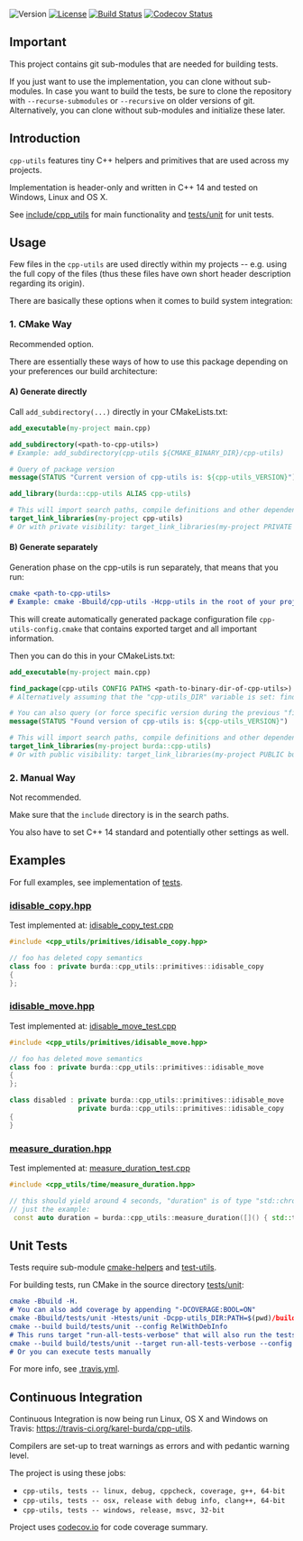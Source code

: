 ![Version](https://img.shields.io/badge/version-1.0.6-blue.svg)
[![License](https://img.shields.io/badge/license-MIT_License-blue.svg?style=flat)](LICENSE)
[![Build Status](https://travis-ci.org/karel-burda/cpp-utils.svg?branch=master)](https://travis-ci.org/karel-burda/cpp-utils)
[![Codecov Status](https://codecov.io/gh/karel-burda/cpp-utils/branch/master/graph/badge.svg)](https://codecov.io/gh/karel-burda/cpp-utils/branch/master)

## Important
This project contains git sub-modules that are needed for building tests.

If you just want to use the implementation, you can clone without sub-modules. In case you want to build the tests, be sure to clone the repository
with `--recurse-submodules` or `--recursive` on older versions of git. Alternatively, you can clone without sub-modules and initialize these later.

## Introduction
`cpp-utils` features tiny C++ helpers and primitives that are used across my projects.

Implementation is header-only and written in C++ 14 and tested on Windows, Linux and OS X.

See [include/cpp_utils](include/cpp_utils) for main functionality and [tests/unit](tests/unit) for unit tests.

## Usage
Few files in the `cpp-utils` are used directly within my projects -- e.g. using the full copy of the files (thus these files have own short header description regarding its origin).

There are basically these options when it comes to build system integration:

### 1. CMake Way
Recommended option.

There are essentially these ways of how to use this package depending on your preferences our build architecture:

#### A) Generate directly

Call `add_subdirectory(...)` directly in your CMakeLists.txt:

```cmake
add_executable(my-project main.cpp)

add_subdirectory(<path-to-cpp-utils>)
# Example: add_subdirectory(cpp-utils ${CMAKE_BINARY_DIR}/cpp-utils)

# Query of package version
message(STATUS "Current version of cpp-utils is: ${cpp-utils_VERSION}")

add_library(burda::cpp-utils ALIAS cpp-utils)

# This will import search paths, compile definitions and other dependencies of the cpp-utils as well
target_link_libraries(my-project cpp-utils)
# Or with private visibility: target_link_libraries(my-project PRIVATE cpp-utils)
```

#### B) Generate separately

Generation phase on the cpp-utils is run separately, that means that you run:
```cmake
cmake <path-to-cpp-utils>
# Example: cmake -Bbuild/cpp-utils -Hcpp-utils in the root of your project 
```

This will create automatically generated package configuration file `cpp-utils-config.cmake` that contains exported target and all important information.

Then you can do this in your CMakeLists.txt:

```cmake
add_executable(my-project main.cpp)

find_package(cpp-utils CONFIG PATHS <path-to-binary-dir-of-cpp-utils>)
# Alternatively assuming that the "cpp-utils_DIR" variable is set: find_package(cpp-utils CONFIG)

# You can also query (or force specific version during the previous "find_package()" call)
message(STATUS "Found version of cpp-utils is: ${cpp-utils_VERSION}")

# This will import search paths, compile definitions and other dependencies of the cpp-utils as well
target_link_libraries(my-project burda::cpp-utils)
# Or with public visibility: target_link_libraries(my-project PUBLIC burda::cpp-utils)
```

### 2. Manual Way
Not recommended.

Make sure that the `include` directory is in the search paths.

You also have to set C++ 14 standard and potentially other settings as well.

## Examples
For full examples, see implementation of [tests](tests/unit).

### [idisable_copy.hpp](include/cpp_utils/primitives/idisable_copy.hpp)
Test implemented at: [idisable_copy_test.cpp](tests/unit/src/primitives/idisable_copy_test.cpp)
```cpp
#include <cpp_utils/primitives/idisable_copy.hpp>

// foo has deleted copy semantics
class foo : private burda::cpp_utils::primitives::idisable_copy
{
};
```

### [idisable_move.hpp](include/cpp_utils/primitives/idisable_move.hpp)
Test implemented at: [idisable_move_test.cpp](tests/unit/src/primitives/idisable_move_test.cpp)
```cpp
#include <cpp_utils/primitives/idisable_move.hpp>

// foo has deleted move semantics
class foo : private burda::cpp_utils::primitives::idisable_move
{
};

class disabled : private burda::cpp_utils::primitives::idisable_move
                 private burda::cpp_utils::primitives::idisable_copy
{
}
```

### [measure_duration.hpp](include/cpp_utils/time/measure_duration.hpp)
Test implemented at: [measure_duration_test.cpp](tests/unit/src/time/measure_duration_test.cpp)
```cpp
#include <cpp_utils/time/measure_duration.hpp>

// this should yield around 4 seconds, "duration" is of type "std::chrono<double>"
// just the example:
 const auto duration = burda::cpp_utils::measure_duration([]() { std::this_thread::sleep_for(4s); });
```

## Unit Tests
Tests require sub-module [cmake-helpers](https://github.com/karel-burda/cmake-helpers) and [test-utils](https://github.com/karel-burda/test-utils).

For building tests, run CMake in the source directory [tests/unit](tests/unit):

```cmake
cmake -Bbuild -H.
# You can also add coverage by appending "-DCOVERAGE:BOOL=ON"
cmake -Bbuild/tests/unit -Htests/unit -Dcpp-utils_DIR:PATH=$(pwd)/build -DCMAKE_BUILD_TYPE:STRING=RelWithDebInfo
cmake --build build/tests/unit --config RelWithDebInfo
# This runs target "run-all-tests-verbose" that will also run the tests with timeout, etc.:
cmake --build build/tests/unit --target run-all-tests-verbose --config RelWithDebInfo
# Or you can execute tests manually
```

For more info, see [.travis.yml](.travis.yml).

## Continuous Integration
Continuous Integration is now being run Linux, OS X and Windows on Travis: https://travis-ci.org/karel-burda/cpp-utils.

Compilers are set-up to treat warnings as errors and with pedantic warning level.

The project is using these jobs:
  * `cpp-utils, tests -- linux, debug, cppcheck, coverage, g++, 64-bit`
  * `cpp-utils, tests -- osx, release with debug info, clang++, 64-bit`
  * `cpp-utils, tests -- windows, release, msvc, 32-bit`

Project uses [codecov.io](https://codecov.io/gh/karel-burda/cpp-utils) for code coverage summary.
